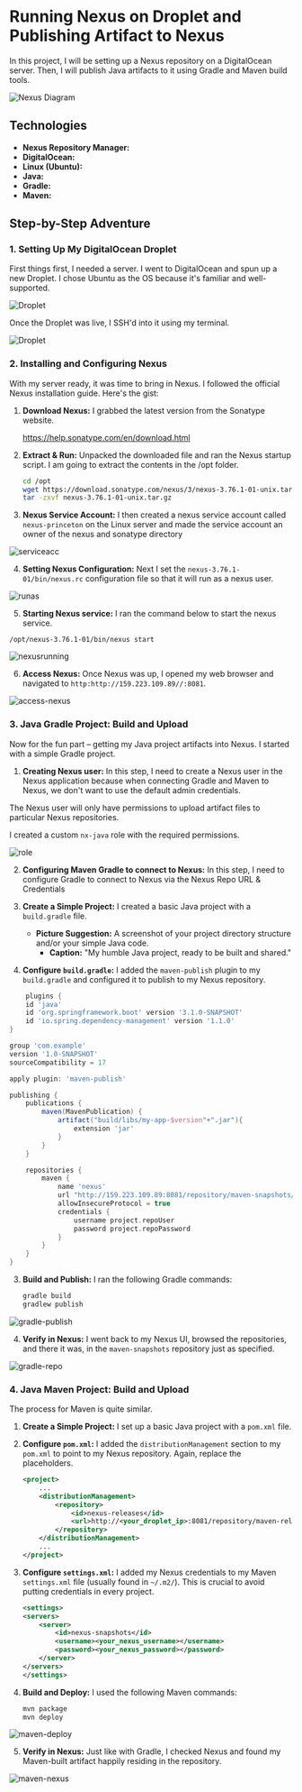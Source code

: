 # Running Nexus on Droplet and Publishing Artifact to Nexus

In this project, I will be setting up a Nexus repository on a DigitalOcean server. Then, I will publish Java artifacts to it using Gradle and Maven build tools.

![Nexus Diagram](https://github.com/Princeton45/nexus-droplet-setup/blob/main/images/diagram.png)

## Technologies

*   **Nexus Repository Manager:**
*   **DigitalOcean:** 
*   **Linux (Ubuntu):** 
*   **Java:**
*   **Gradle:** 
*   **Maven:** 

## Step-by-Step Adventure

### 1. Setting Up My DigitalOcean Droplet

First things first, I needed a server. I went to DigitalOcean and spun up a new Droplet. I chose Ubuntu as the OS because it's familiar and well-supported.

![Droplet](https://github.com/Princeton45/nexus-droplet-setup/blob/main/images/droplet.png)

Once the Droplet was live, I SSH'd into it using my terminal.

![Droplet](https://github.com/Princeton45/nexus-droplet-setup/blob/main/images/ssh.png)

### 2. Installing and Configuring Nexus

With my server ready, it was time to bring in Nexus. I followed the official Nexus installation guide. Here's the gist:

1. **Download Nexus:** I grabbed the latest version from the Sonatype website.

    https://help.sonatype.com/en/download.html

2. **Extract & Run:** Unpacked the downloaded file and ran the Nexus startup script. I am going to extract the contents in the /opt folder.

    ```bash
    cd /opt
    wget https://download.sonatype.com/nexus/3/nexus-3.76.1-01-unix.tar.gz 
    tar -zxvf nexus-3.76.1-01-unix.tar.gz
    ```

3. **Nexus Service Account:** I then created a nexus service account called `nexus-princeton` on the Linux server and made the service account an owner of the nexus and sonatype directory

![serviceacc](https://github.com/Princeton45/nexus-droplet-setup/blob/main/images/serviceacc.png)

4. **Setting Nexus Configuration:** Next I set the `nexus-3.76.1-01/bin/nexus.rc`  configuration file so that it will run as a nexus user.

![runas](https://github.com/Princeton45/nexus-droplet-setup/blob/main/images/runasuser.png)

5. **Starting Nexus service:** I ran the command below to start the nexus service.

`/opt/nexus-3.76.1-01/bin/nexus start`

![nexusrunning](https://github.com/Princeton45/nexus-droplet-setup/blob/main/images/nexus-running.png)


6. **Access Nexus:** Once Nexus was up, I opened my web browser and navigated to `http:http://159.223.109.89//:8081`. 

![access-nexus](https://github.com/Princeton45/nexus-droplet-setup/blob/main/images/access-nexus.png)


### 3. Java Gradle Project: Build and Upload

Now for the fun part – getting my Java project artifacts into Nexus. I started with a simple Gradle project.

1. **Creating Nexus user:** In this step, I need to create a Nexus user in the Nexus application because when connecting Gradle and Maven to Nexus, we don't want to use the default admin credentials.

The Nexus user will only have permissions to upload artifact files to particular Nexus repositories.

I created a custom `nx-java` role with the required permissions.

![role](https://github.com/Princeton45/nexus-droplet-setup/blob/main/images/role.png)


2. **Configuring Maven Gradle to connect to Nexus:** In this step, I need to configure  Gradle to connect to Nexus via the Nexus Repo URL & Credentials

3. **Create a Simple Project:** I created a basic Java project with a `build.gradle` file.

    *   **Picture Suggestion:** A screenshot of your project directory structure and/or your simple Java code.
        *   **Caption:** "My humble Java project, ready to be built and shared."

2. **Configure `build.gradle`:** I added the `maven-publish` plugin to my `build.gradle` and configured it to publish to my Nexus repository.

```gradle
    plugins {
    id 'java'
    id 'org.springframework.boot' version '3.1.0-SNAPSHOT'
    id 'io.spring.dependency-management' version '1.1.0'
}

group 'com.example'
version '1.0-SNAPSHOT'
sourceCompatibility = 17

apply plugin: 'maven-publish'

publishing {
    publications {
        maven(MavenPublication) {
            artifact("build/libs/my-app-$version"+".jar"){
                extension 'jar'
            }
        }
    }

    repositories {
        maven {
            name 'nexus'
            url "http://159.223.109.89:8081/repository/maven-snapshots/" 
            allowInsecureProtocol = true
            credentials {
                username project.repoUser
                password project.repoPassword
            }
        }
    }
}
```

3. **Build and Publish:** I ran the following Gradle commands:

    ```bash
    gradle build
    gradlew publish
    ```
![gradle-publish](https://github.com/Princeton45/nexus-droplet-setup/blob/main/images/gradle-publish.png)


4. **Verify in Nexus:** I went back to my Nexus UI, browsed the repositories, and there it was, in the `maven-snapshots` repository just as specified.

![gradle-repo](https://github.com/Princeton45/nexus-droplet-setup/blob/main/images/gradle-repo.png)


### 4. Java Maven Project: Build and Upload

The process for Maven is quite similar.

1. **Create a Simple Project:**  I set up a basic Java project with a `pom.xml` file.

2. **Configure `pom.xml`:** I added the `distributionManagement` section to my `pom.xml` to point to my Nexus repository. Again, replace the placeholders.

    ```xml
    <project>
        ...
        <distributionManagement>
            <repository>
                <id>nexus-releases</id>
                <url>http://<your_droplet_ip>:8081/repository/maven-releases/</url>
            </repository>
        </distributionManagement>
        ...
    </project>
    ```

3. **Configure `settings.xml`:**  I added my Nexus credentials to my Maven `settings.xml` file (usually found in `~/.m2/`). This is crucial to avoid putting credentials in every project.

    ```xml
   <settings> 
    <servers>
        <server>
            <id>nexus-snapshots</id>
            <username><your_nexus_username></username>
            <password><your_nexus_password></password>
        </server>
    </servers>
   </settings> 
    ```

4. **Build and Deploy:** I used the following Maven commands:

    ```bash
    mvn package
    mvn deploy
    ```
![maven-deploy](https://github.com/Princeton45/nexus-droplet-setup/blob/main/images/maven-deploy.png)
    

5. **Verify in Nexus:** Just like with Gradle, I checked Nexus and found my Maven-built artifact happily residing in the repository.

![maven-nexus](https://github.com/Princeton45/nexus-droplet-setup/blob/main/images/maven-nexus.png)
